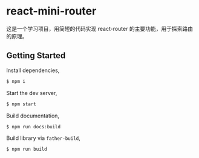 # react-mini-router

这是一个学习项目，用简短的代码实现 react-router 的主要功能，用于探索路由的原理。

## Getting Started

Install dependencies,

```bash
$ npm i
```

Start the dev server,

```bash
$ npm start
```

Build documentation,

```bash
$ npm run docs:build
```

Build library via `father-build`,

```bash
$ npm run build
```
